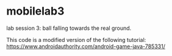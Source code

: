 # mobilelab3
lab session 3: ball falling towards the real ground.


This code is a modified version of the following tutorial:
https://www.androidauthority.com/android-game-java-785331/
